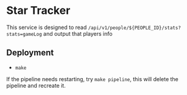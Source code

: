 # Star Tracker

This service is designed to read `/api/v1/people/${PEOPLE_ID}/stats?stats=gameLog` and output that players info

## Deployment

- `make`

If the pipeline needs restarting, try `make pipeline`, this will delete the pipeline and recreate it.
